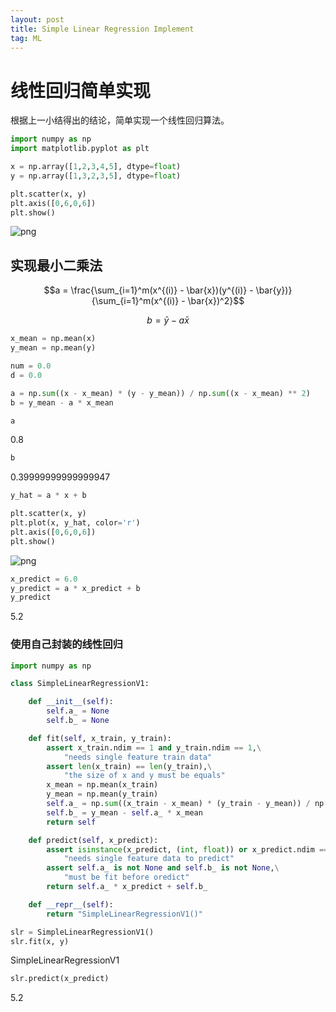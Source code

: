 ```yaml
---
layout: post
title: Simple Linear Regression Implement
tag: ML
---
```


# 线性回归简单实现

根据上一小结得出的结论，简单实现一个线性回归算法。

```python
import numpy as np
import matplotlib.pyplot as plt

x = np.array([1,2,3,4,5], dtype=float)
y = np.array([1,3,2,3,5], dtype=float)

plt.scatter(x, y)
plt.axis([0,6,0,6])
plt.show()
```

![png](../assets/img/LinearRegression/output_2_0.png)

## 实现最小二乘法

$$a = \frac{\sum_{i=1}^m(x^{(i)} - \bar{x})(y^{(i)} - \bar{y})}{\sum_{i=1}^m(x^{(i)} - \bar{x})^2}$$

$$b = \bar{y} - a\bar{x}$$

```python
x_mean = np.mean(x)
y_mean = np.mean(y)

num = 0.0
d = 0.0

a = np.sum((x - x_mean) * (y - y_mean)) / np.sum((x - x_mean) ** 2)
b = y_mean - a * x_mean

a
```

0.8


```python
b
```

0.39999999999999947

```python
y_hat = a * x + b
```

```python
plt.scatter(x, y)
plt.plot(x, y_hat, color='r')
plt.axis([0,6,0,6])
plt.show()
```

![png](../assets/img/LinearRegression/output_10_0.png)

```python
x_predict = 6.0
y_predict = a * x_predict + b
y_predict
```

5.2

### 使用自己封装的线性回归

```python
import numpy as np

class SimpleLinearRegressionV1:

    def __init__(self):
        self.a_ = None
        self.b_ = None

    def fit(self, x_train, y_train):
        assert x_train.ndim == 1 and y_train.ndim == 1,\
            "needs single feature train data"
        assert len(x_train) == len(y_train),\
            "the size of x and y must be equals"
        x_mean = np.mean(x_train)
        y_mean = np.mean(y_train)
        self.a_ = np.sum((x_train - x_mean) * (y_train - y_mean)) / np.sum((x_train - x_mean) ** 2)
        self.b_ = y_mean - self.a_ * x_mean
        return self

    def predict(self, x_predict):
        assert isinstance(x_predict, (int, float)) or x_predict.ndim == 1,\
            "needs single feature data to predict"
        assert self.a_ is not None and self.b_ is not None,\
            "must be fit before oredict"
        return self.a_ * x_predict + self.b_

    def __repr__(self):
        return "SimpleLinearRegressionV1()"
```

```python
slr = SimpleLinearRegressionV1()
slr.fit(x, y)
```

SimpleLinearRegressionV1

```python
slr.predict(x_predict)
```

5.2
